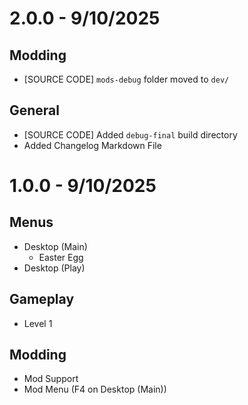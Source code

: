 # 2.0.0 - 9/10/2025
## Modding
- [SOURCE CODE] `mods-debug` folder moved to `dev/`
## General
- [SOURCE CODE] Added `debug-final` build directory
- Added Changelog Markdown File

# 1.0.0 - 9/10/2025
## Menus
- Desktop (Main)
  - Easter Egg
- Desktop (Play)
## Gameplay
- Level 1
## Modding
- Mod Support
- Mod Menu (F4 on Desktop (Main))